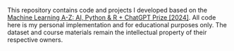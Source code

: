 This repository contains code and projects I developed based on the [Machine Learning A-Z: AI, Python & R + ChatGPT Prize [2024]](https://www.udemy.com/course/machinelearning/?audience=Keyword&campaigntype=Search&gad_source=1&gclid=CjwKCAiAudG5BhAREiwAWMlSjDttfs8EOeGOQhS5tFJp9ndzCTTp1-WG9jSnQaJZ4U_myY47sBxlNhoCzEkQAvD_BwE&language=EN&matchtype=b&portfolio=BrandTopic&priority=&product=Course&test=&topic=&utm_campaign=Branded-Topic_la.EN_cc.ROW&utm_content=deal4584&utm_medium=udemyads&utm_source=adwords&utm_term=_._ag_84507541568_._ad_636445467246_._kw_udemy+courses+machine+learning_._de_c_._dm__._pl__._ti_kwd-775538202136_._li_1001441_._pd__._&couponCode=LETSLEARNNOW). All code here is my personal implementation and for educational purposes only. The dataset and course materials remain the intellectual property of their respective owners.
